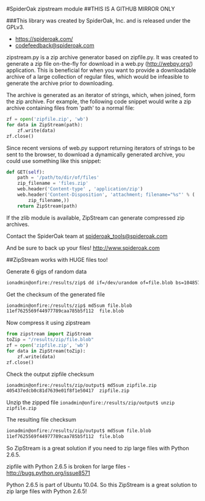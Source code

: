 #SpiderOak zipstream module
##THIS IS A GITHUB MIRROR ONLY

###This library was created by SpiderOak, Inc. and is released under the GPLv3.
* https://spideroak.com/
* codefeedback@spideroak.com


zipstream.py is a zip archive generator based on zipfile.py. It was created to
generate a zip file on-the-fly for download in a web.py (http://webpy.org/)
application. This is beneficial for when you want to provide a downloadable
archive of a large collection of regular files, which would be infeasible to
generate the archive prior to downloading.

The archive is generated as an iterator of strings, which, when joined, form
the zip archive. For example, the following code snippet would write a zip
archive containing files from 'path' to a normal file:

```python
zf = open('zipfile.zip', 'wb')
for data in ZipStream(path):
    zf.write(data)
zf.close()
```

Since recent versions of web.py support returning iterators of strings to be
sent to the browser, to download a dynamically generated archive, you could
use something like this snippet:

```python
def GET(self):
    path = '/path/to/dir/of/files'
    zip_filename = 'files.zip'
    web.header('Content-type' , 'application/zip')
    web.header('Content-Disposition', 'attachment; filename="%s"' % (
        zip_filename,))
    return ZipStream(path)
```

If the zlib module is available, ZipStream can generate compressed zip
archives.

Contact the SpiderOak team at spideroak_tools@spideroak.com

And be sure to back up your files! http://www.spideroak.com


##ZipStream works with HUGE files too!

Generate 6 gigs of random data
```bash
ionadmin@onfire:/results/zip$ dd if=/dev/urandom of=file.blob bs=1048576 count=6000
```

Get the checksum of the generated file
```bash
ionadmin@onfire:/results/zip$ md5sum file.blob
11ef7625569f44977789caa785b5f112  file.blob
```

Now compress it using zipstream

```python
from zipstream import ZipStream
toZip = "/results/zip/file.blob"
zf = open('zipfile.zip', 'wb')
for data in ZipStream(toZip):
    zf.write(data)
zf.close()
```

Check the output zipfile checksum

```bash
ionadmin@onfire:/results/zip/output$ md5sum zipfile.zip
405437edcb0c81d7639e01f8f1e50417  zipfile.zip
```

Unzip the zipped file
`
ionadmin@onfire:/results/zip/output$ unzip zipfile.zip
`

The resulting file checksum

```bash
ionadmin@onfire:/results/zip/output$ md5sum file.blob
11ef7625569f44977789caa785b5f112  file.blob
```

So ZipStream is a great solution if you need to zip large files with Python 2.6.5. 

zipfile with Python 2.6.5 is broken for large files - http://bugs.python.org/issue8571 

Python 2.6.5 is part of Ubuntu 10.04. So this ZipStream is a great solution to zip large files with Python 2.6.5!